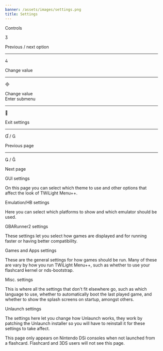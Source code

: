 ```yaml
---
banner: /assets/images/settings.png
title: Settings
---
```


<div id="conrols" class="section-title">Controls</div>
<div class="section-body">
	<div class="button-action-group">
		<p class="button-action button">&#xE07D;</p>
		<p class="button-action-text">Previous / next option</p>
	</div>
	<hr>
	<div class="button-action-group">
		<p class="button-action button">&#xE07E;</p>
		<p class="button-action-text">Change value</p>
	</div>
	<hr>
	<div class="button-action-group">
		<p class="button-action button">&#xE000;</p>
		<p class="button-action-text">Change value<br>Enter submenu</p>
	</div>
	<hr>
	<div class="button-action-group">
		<p class="button-action button">&#xE001;</p>
		<p class="button-action-text">Exit settings</p>
	</div>
	<hr>
	<div class="button-action-group">
		<p class="button-action button">&#xE004; / &#xE002;</p>
		<p class="button-action-text">Previous page</p>
	</div>
	<hr>
	<div class="button-action-group">
		<p class="button-action button">&#xE003; / &#xE005;</p>
		<p class="button-action-text">Next page</p>
	</div>
</div>

<div id="gui-settings" class="section-title">GUI settings</div>
<div class="section-body">
	<p>On this page you can select which theme to use and other options that affect the look of TWiLight Menu++.</p>
</div>

<div id="emulation-hb-settings" class="section-title">Emulation/HB settings</div>
<div class="section-body">
	<p>Here you can select which platforms to show and which emulator should be used.</p>
</div>

<div id="gbarunner2-settings" class="section-title">GBARunner2 settings</div>
<div class="section-body">
	<p>These settings let you select how games are displayed and for running faster or having better compatibility.</p>
</div>

<div id="games-and-apps-settings" class="section-title">Games and Apps settings</div>
<div class="section-body">
	<p>These are the general settings for how games should be run. Many of these are vary by how you run TWiLight Menu++, such as whether to use your flashcard kernel or nds-bootstrap.</p>
</div>

<div id="misc-settings" class="section-title">Misc. settings</div>
<div class="section-body">
	<p>This is where all the settings that don't fit elsewhere go, such as which language to use, whether to automatically boot the last played game, and whether to show the splash screens on startup, amongst others.</p>
</div>

<div id="unlaunch-settings" class="section-title">Unlaunch settings</div>
<div class="section-body">
	<p>The settings here let you change how Unlaunch works, they work by patching the Unlaunch installer so you will have to reinstall it for these settings to take affect.</p>
	<p>This page only appears on Nintendo DSi consoles when not launched from a flashcard. Flashcard and 3DS users will not see this page.</p>
</div>

